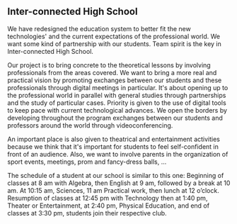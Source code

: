## Inter-connected High School

We have redesigned the education system to better fit the new technologies' and the current expectations of the professional world. We want some kind of partnership with our students. Team spirit is the key in Inter-connected High School. 

Our project is to bring concrete to the theoretical lessons by involving professionals from the areas covered.
We want to bring a more real and practical vision by promoting exchanges between our students and these professionals through digital meetings in particular.
It's about opening up to the professional world in parallel with general studies through partnerships and the study of particular cases.
Priority is given to the use of digital tools to keep pace with current technological advances.
We open the borders by developing throughout the program exchanges between our students and professors around the world through videoconferencing.

An important place is also given to theatrical and entertainment activities because we think that it's important for students to feel self-confident in front of an audience.
Also, we want to involve parents in the organization of sport events, meetings, prom and fancy-dress balls, ...

The schedule of a student at our school is similar to this one: Beginning of classes at 8 am with Algebra, then English at 9 am, followed by a break at 10 am. At 10:15 am, Sciences, 11 am Practical work, then lunch at 12 o’clock. Resumption of classes at 12:45 pm with Technology then at 1:40 pm, Theater or Entertainment, at 2:40 pm, Physical Education, and end of classes at 3:30 pm, students join their respective club.
